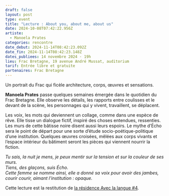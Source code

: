 ```yaml
---
draft: false
layout: post
type: event
title: "Lecture : About you, about me, about us"
date: 2024-10-08T07:42:22.956Z
artiste:
  - Manoela Prates
categories: rencontre
date_debut: 2024-11-14T08:42:23.092Z
date_fin: 2024-11-14T08:42:23.148Z
dates_publiees: 14 novembre 2024 · 19h
lieu: Frac Bretagne, 19 avenue André Mussat, auditorium
tarif: Entrée libre et gratuite
partenaires: Frac Bretagne
---
```

Un portrait du Frac qui ficèle architecture, corps, œuvres et sensations.

**Manoela Prates** passe quelques semaines émergée dans le quotidien du Frac Bretagne. Elle observe les détails, les rapports entre coulisses et le devant de la scène, les personnages qui y vivent, travaillent, se déplacent. 

Les voix, les mots qui deviennent un collage, comme dans une espèce de rêve. Elle tisse un dialogue fictif, inspiré des choses entendues, ressenties. Les murs de cette bâtisse noire disent aussi leurs espoirs. Le mythe d’Écho sera le point de départ pour une sorte d’étude socio-poétique-politique d’une institution. Quelques œuvres croisées, mêlées aux corps vivants et l’espace intérieur du bâtiment seront les pièces qui viennent nourrir la fiction. 

*Tu sais, la nuit je mens, je peux mentir sur la tension et sur la couleur de ses murs.   
Tiens, des glaçons, suis Écho.   
Cette femme se nomme ainsi, elle a donné sa voix pour avoir des jambes, courir courir, aimant l’institution : opaque.*

Cette lecture est la restitution de [la résidence Avec la langue #4](https://maiporennes.fr/residence/2024/07/05/r-sidence-avec-la-langue-4).